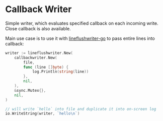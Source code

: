 # Callback Writer

Simple writer, which evaluates specified callback on each incoming write. Close
callback is also available.

Main use case is to use it with [lineflushwriter-go](https://github.com/reconquest/lineflushwriter-go)
to pass entire lines into callback:

```go
writer := lineflushwriter.New(
    callbackwriter.New(
        file,
        func (line []byte) {
            log.Println(string(line))
        },
        nil,
    ),
    &sync.Mutex{},
    nil,
)

// will write `hello` into file and duplicate it into on-screen log
io.WriteString(writer, `hello\n`)
```
